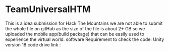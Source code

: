 # TeamUniversalHTM
This is a idea submission for Hack The Mountains
we are not able to submit the whole file on gitHub as the size of the file is about 2+ GB so we uploaded the mobile app(build package) that can be easily used to experience the virtual world.
software Requirement to check the code: Unity version 18
code drive link :
